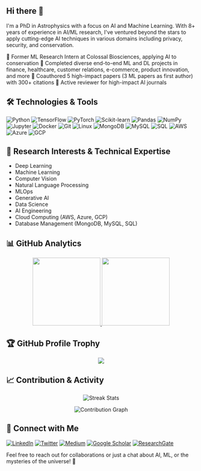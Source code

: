 ## Hi there 👋

<!--
**abhishek-jana/abhishek-jana** is a ✨ _special_ ✨ repository because its `README.md` (this file) appears on your GitHub profile.

Here are some ideas to get you started:

- 🔭 I’m currently working on ...
- 🌱 I’m currently learning ...
- 👯 I’m looking to collaborate on ...
- 🤔 I’m looking for help with ...
- 💬 Ask me about ...
- 📫 How to reach me: ...
- 😄 Pronouns: ...
- ⚡ Fun fact: ...
-->

I'm a PhD in Astrophysics with a focus on AI and Machine Learning. With 8+ years of experience in AI/ML research, I've ventured beyond the stars to apply cutting-edge AI techniques in various domains including privacy, security, and conservation.

🔭 Former ML Research Intern at Colossal Biosciences, applying AI to conservation
🧠 Completed diverse end-to-end ML and DL projects in finance, healthcare, customer relations, e-commerce, product innovation, and more
📝 Coauthored 5 high-impact papers (3 ML papers as first author) with 300+ citations
👀 Active reviewer for high-impact AI journals

## 🛠️ Technologies & Tools

![Python](https://img.shields.io/badge/-Python-3776AB?style=flat-square&logo=python&logoColor=white)
![TensorFlow](https://img.shields.io/badge/-TensorFlow-FF6F00?style=flat-square&logo=tensorflow&logoColor=white)
![PyTorch](https://img.shields.io/badge/-PyTorch-EE4C2C?style=flat-square&logo=pytorch&logoColor=white)
![Scikit-learn](https://img.shields.io/badge/-Scikit--learn-F7931E?style=flat-square&logo=scikit-learn&logoColor=white)
![Pandas](https://img.shields.io/badge/-Pandas-150458?style=flat-square&logo=pandas&logoColor=white)
![NumPy](https://img.shields.io/badge/-NumPy-013243?style=flat-square&logo=numpy&logoColor=white)
![Jupyter](https://img.shields.io/badge/-Jupyter-F37626?style=flat-square&logo=jupyter&logoColor=white)
![Docker](https://img.shields.io/badge/-Docker-2496ED?style=flat-square&logo=docker&logoColor=white)
![Git](https://img.shields.io/badge/-Git-F05032?style=flat-square&logo=git&logoColor=white)
![Linux](https://img.shields.io/badge/-Linux-FCC624?style=flat-square&logo=linux&logoColor=black)
![MongoDB](https://img.shields.io/badge/-MongoDB-47A248?style=flat-square&logo=mongodb&logoColor=white)
![MySQL](https://img.shields.io/badge/-MySQL-4479A1?style=flat-square&logo=mysql&logoColor=white)
![SQL](https://img.shields.io/badge/-SQL-CC2927?style=flat-square&logo=microsoft-sql-server&logoColor=white)
![AWS](https://img.shields.io/badge/-AWS-232F3E?style=flat-square&logo=amazon-aws&logoColor=white)
![Azure](https://img.shields.io/badge/-Azure-0089D6?style=flat-square&logo=microsoft-azure&logoColor=white)
![GCP](https://img.shields.io/badge/-GCP-4285F4?style=flat-square&logo=google-cloud&logoColor=white)

## 🔬 Research Interests & Technical Expertise

- Deep Learning
- Machine Learning
- Computer Vision
- Natural Language Processing
- MLOps
- Generative AI
- Data Science
- AI Engineering
- Cloud Computing (AWS, Azure, GCP)
- Database Management (MongoDB, MySQL, SQL)

## 📊 GitHub Analytics

<p align="center">
  <a href="https://github.com/yourusername">
    <img height="180em" src="https://github-readme-stats.vercel.app/api?username=abhishek-jana&show_icons=true&theme=radical&include_all_commits=true&count_private=true"/>
    <img height="180em" src="https://github-readme-stats.vercel.app/api/top-langs/?username=abhishek-jana&layout=compact&langs_count=8&theme=radical"/>
  </a>
</p>


## 🏆 GitHub Profile Trophy
<p align="center">
  <a href="https://github.com/ryo-ma/github-profile-trophy">
    <img src="https://github-profile-trophy.vercel.app/?username=abhishek-jana&theme=radical&row=1&column=6"/>
  </a>
</p>

## 📈 Contribution & Activity

<p align="center">
  <img src="https://github-readme-streak-stats.herokuapp.com/?user=abhishek-jana&theme=radical" alt="Streak Stats"/>
</p>

<p align="center">
  <img src="https://github-profile-summary-cards.vercel.app/api/cards/profile-details?username=abhishek-jana&theme=radical" alt="Contribution Graph"/>
</p>

## 🤝 Connect with Me

[![LinkedIn](https://img.shields.io/badge/-LinkedIn-0077B5?style=flat-square&logo=linkedin&logoColor=white)]([https://www.linkedin.com/in/yourusername/](https://www.linkedin.com/in/ajana-1992/))
[![Twitter](https://img.shields.io/badge/-Twitter-1DA1F2?style=flat-square&logo=twitter&logoColor=white)]([https://twitter.com/yourusername](https://x.com/AbhishekJana15))
[![Medium](https://img.shields.io/badge/-Medium-12100E?style=flat-square&logo=medium&logoColor=white)]([https://medium.com/@yourusername](https://abhijana.medium.com/))
[![Google Scholar](https://img.shields.io/badge/-Google%20Scholar-4285F4?style=flat-square&logo=google-scholar&logoColor=white)]([https://scholar.google.com/citations?user=youruserid](https://scholar.google.com/citations?user=DCN3neAAAAAJ&hl=en))
[![ResearchGate](https://img.shields.io/badge/-ResearchGate-00CCBB?style=flat-square&logo=researchgate&logoColor=white)]([https://www.researchgate.net/profile/yourprofile](https://www.researchgate.net/profile/Abhishek-Jana-5))

Feel free to reach out for collaborations or just a chat about AI, ML, or the mysteries of the universe! 🌌
